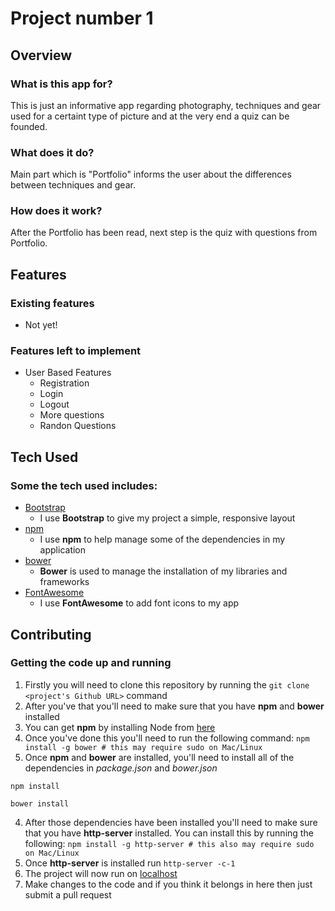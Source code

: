 # Project number 1

## Overview

### What is this app for?
This is just an informative app regarding photography, techniques and gear used for a certaint type of picture and at the very end a quiz can be founded.

### What does it do?
Main part which is "Portfolio" informs the user about the differences between techniques and gear.

### How does it work?
After the Portfolio has been read, next step is the quiz with questions from Portfolio.

## Features

### Existing features
- Not yet!
### Features left to implement
  - User Based Features
    - Registration
    - Login
    - Logout
    - More questions
    - Randon Questions

## Tech Used

### Some the tech used includes:
- [Bootstrap](http://getbootstrap.com/)
    - I use **Bootstrap** to give my project a simple, responsive layout
- [npm](https://www.npmjs.com/)
    - I use **npm** to help manage some of the dependencies in my application
- [bower](https://bower.io/)
    - **Bower** is used to manage the installation of my libraries and frameworks
- [FontAwesome](https://fontawesome.com)
    - I use **FontAwesome** to add font icons to my app

## Contributing

### Getting the code up and running

1. Firstly you will need to clone this repository by running the ```git clone <project's Github URL>``` command
2. After you've that you'll need to make sure that you have **npm** and **bower** installed
  1. You can get **npm** by installing Node from [here](https://nodejs.org/en/)
  2. Once you've done this you'll need to run the following command:
     `npm install -g bower # this may require sudo on Mac/Linux`
3. Once **npm** and **bower** are installed, you'll need to install all of the dependencies in *package.json* and *bower.json*
  ```
  npm install
 
  bower install
  ```
4. After those dependencies have been installed you'll need to make sure that you have **http-server** installed. You can install this by running the following: ```npm install -g http-server # this also may require sudo on Mac/Linux```
5. Once **http-server** is installed run ```http-server -c-1```
6. The project will now run on [localhost](http://127.0.0.1:8080)
7. Make changes to the code and if you think it belongs in here then just submit a pull request

